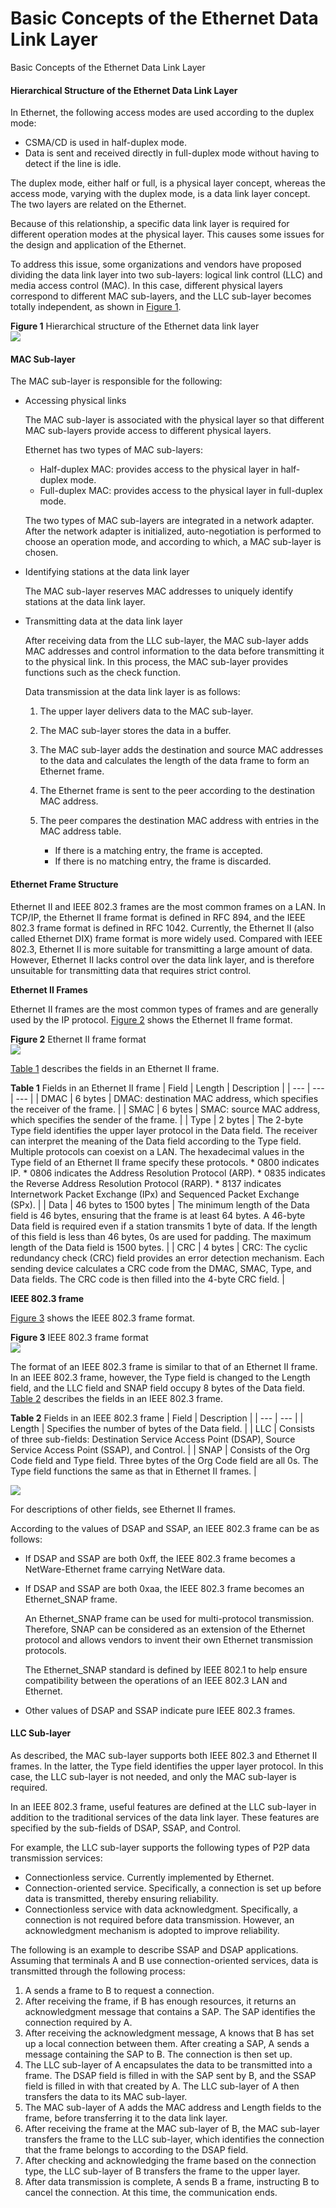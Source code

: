 Basic Concepts of the Ethernet Data Link Layer
==============================================

Basic Concepts of the Ethernet Data Link Layer

#### Hierarchical Structure of the Ethernet Data Link Layer

In Ethernet, the following access modes are used according to the duplex mode:

* CSMA/CD is used in half-duplex mode.
* Data is sent and received directly in full-duplex mode without having to detect if the line is idle.

The duplex mode, either half or full, is a physical layer concept, whereas the access mode, varying with the duplex mode, is a data link layer concept. The two layers are related on the Ethernet.

Because of this relationship, a specific data link layer is required for different operation modes at the physical layer. This causes some issues for the design and application of the Ethernet.

To address this issue, some organizations and vendors have proposed dividing the data link layer into two sub-layers: logical link control (LLC) and media access control (MAC). In this case, different physical layers correspond to different MAC sub-layers, and the LLC sub-layer becomes totally independent, as shown in [Figure 1](#EN-US_CONCEPT_0000001513040942__fig_dc_vrp_ethernet_feature_000501).

**Figure 1** Hierarchical structure of the Ethernet data link layer  
![](figure/en-us_image_0000001512681790.png)  


#### MAC Sub-layer

The MAC sub-layer is responsible for the following:

* Accessing physical links
  
  The MAC sub-layer is associated with the physical layer so that different MAC sub-layers provide access to different physical layers.
  
  Ethernet has two types of MAC sub-layers:
  
  + Half-duplex MAC: provides access to the physical layer in half-duplex mode.
  + Full-duplex MAC: provides access to the physical layer in full-duplex mode.
  
  The two types of MAC sub-layers are integrated in a network adapter. After the network adapter is initialized, auto-negotiation is performed to choose an operation mode, and according to which, a MAC sub-layer is chosen.
* Identifying stations at the data link layer
  
  The MAC sub-layer reserves MAC addresses to uniquely identify stations at the data link layer.
* Transmitting data at the data link layer
  
  After receiving data from the LLC sub-layer, the MAC sub-layer adds MAC addresses and control information to the data before transmitting it to the physical link. In this process, the MAC sub-layer provides functions such as the check function.
  
  Data transmission at the data link layer is as follows:
  
  1. The upper layer delivers data to the MAC sub-layer.
  2. The MAC sub-layer stores the data in a buffer.
  3. The MAC sub-layer adds the destination and source MAC addresses to the data and calculates the length of the data frame to form an Ethernet frame.
  4. The Ethernet frame is sent to the peer according to the destination MAC address.
  5. The peer compares the destination MAC address with entries in the MAC address table.
     
     + If there is a matching entry, the frame is accepted.
     + If there is no matching entry, the frame is discarded.


#### Ethernet Frame Structure

Ethernet II and IEEE 802.3 frames are the most common frames on a LAN. In TCP/IP, the Ethernet II frame format is defined in RFC 894, and the IEEE 802.3 frame format is defined in RFC 1042. Currently, the Ethernet II (also called Ethernet DIX) frame format is more widely used. Compared with IEEE 802.3, Ethernet II is more suitable for transmitting a large amount of data. However, Ethernet II lacks control over the data link layer, and is therefore unsuitable for transmitting data that requires strict control.

**Ethernet II Frames**

Ethernet II frames are the most common types of frames and are generally used by the IP protocol. [Figure 2](#EN-US_CONCEPT_0000001513040942__fig_dc_vrp_ethernet_feature_000502) shows the Ethernet II frame format.

**Figure 2** Ethernet II frame format  
![](figure/en-us_image_0000001563880941.png)

[Table 1](#EN-US_CONCEPT_0000001513040942__table1098519115572) describes the fields in an Ethernet II frame.

**Table 1** Fields in an Ethernet II frame
| Field | Length | Description |
| --- | --- | --- |
| DMAC | 6 bytes | DMAC: destination MAC address, which specifies the receiver of the frame. |
| SMAC | 6 bytes | SMAC: source MAC address, which specifies the sender of the frame. |
| Type | 2 bytes | The 2-byte Type field identifies the upper layer protocol in the Data field. The receiver can interpret the meaning of the Data field according to the Type field.  Multiple protocols can coexist on a LAN. The hexadecimal values in the Type field of an Ethernet II frame specify these protocols.   * 0800 indicates IP. * 0806 indicates the Address Resolution Protocol (ARP). * 0835 indicates the Reverse Address Resolution Protocol (RARP). * 8137 indicates Internetwork Packet Exchange (IPx) and Sequenced Packet Exchange (SPx). |
| Data | 46 bytes to 1500 bytes | The minimum length of the Data field is 46 bytes, ensuring that the frame is at least 64 bytes. A 46-byte Data field is required even if a station transmits 1 byte of data.  If the length of this field is less than 46 bytes, 0s are used for padding.  The maximum length of the Data field is 1500 bytes. |
| CRC | 4 bytes | CRC: The cyclic redundancy check (CRC) field provides an error detection mechanism.  Each sending device calculates a CRC code from the DMAC, SMAC, Type, and Data fields. The CRC code is then filled into the 4-byte CRC field. |

**IEEE 802.3 frame**

[Figure 3](#EN-US_CONCEPT_0000001513040942__fig_dc_vrp_ethernet_feature_000503) shows the IEEE 802.3 frame format.

**Figure 3** IEEE 802.3 frame format  
![](figure/en-us_image_0000001564121053.png)

The format of an IEEE 802.3 frame is similar to that of an Ethernet II frame. In an IEEE 802.3 frame, however, the Type field is changed to the Length field, and the LLC field and SNAP field occupy 8 bytes of the Data field. [Table 2](#EN-US_CONCEPT_0000001513040942__table123313271122) describes the fields in an IEEE 802.3 frame.

**Table 2** Fields in an IEEE 802.3 frame
| Field | Description |
| --- | --- |
| Length | Specifies the number of bytes of the Data field. |
| LLC | Consists of three sub-fields: Destination Service Access Point (DSAP), Source Service Access Point (SSAP), and Control. |
| SNAP | Consists of the Org Code field and Type field. Three bytes of the Org Code field are all 0s. The Type field functions the same as that in Ethernet II frames. |


![](public_sys-resources/note_3.0-en-us.png) 

For descriptions of other fields, see Ethernet II frames.

According to the values of DSAP and SSAP, an IEEE 802.3 frame can be as follows:

* If DSAP and SSAP are both 0xff, the IEEE 802.3 frame becomes a NetWare-Ethernet frame carrying NetWare data.
* If DSAP and SSAP are both 0xaa, the IEEE 802.3 frame becomes an Ethernet\_SNAP frame.
  
  An Ethernet\_SNAP frame can be used for multi-protocol transmission. Therefore, SNAP can be considered as an extension of the Ethernet protocol and allows vendors to invent their own Ethernet transmission protocols.
  
  The Ethernet\_SNAP standard is defined by IEEE 802.1 to help ensure compatibility between the operations of an IEEE 802.3 LAN and Ethernet.
* Other values of DSAP and SSAP indicate pure IEEE 802.3 frames.

#### LLC Sub-layer

As described, the MAC sub-layer supports both IEEE 802.3 and Ethernet II frames. In the latter, the Type field identifies the upper layer protocol. In this case, the LLC sub-layer is not needed, and only the MAC sub-layer is required.

In an IEEE 802.3 frame, useful features are defined at the LLC sub-layer in addition to the traditional services of the data link layer. These features are specified by the sub-fields of DSAP, SSAP, and Control.

For example, the LLC sub-layer supports the following types of P2P data transmission services:

* Connectionless service. Currently implemented by Ethernet.
* Connection-oriented service. Specifically, a connection is set up before data is transmitted, thereby ensuring reliability.
* Connectionless service with data acknowledgment. Specifically, a connection is not required before data transmission. However, an acknowledgment mechanism is adopted to improve reliability.

The following is an example to describe SSAP and DSAP applications. Assuming that terminals A and B use connection-oriented services, data is transmitted through the following process:

1. A sends a frame to B to request a connection.
2. After receiving the frame, if B has enough resources, it returns an acknowledgment message that contains a SAP. The SAP identifies the connection required by A.
3. After receiving the acknowledgment message, A knows that B has set up a local connection between them. After creating a SAP, A sends a message containing the SAP to B. The connection is then set up.
4. The LLC sub-layer of A encapsulates the data to be transmitted into a frame. The DSAP field is filled in with the SAP sent by B, and the SSAP field is filled in with that created by A. The LLC sub-layer of A then transfers the data to its MAC sub-layer.
5. The MAC sub-layer of A adds the MAC address and Length fields to the frame, before transferring it to the data link layer.
6. After receiving the frame at the MAC sub-layer of B, the MAC sub-layer transfers the frame to the LLC sub-layer, which identifies the connection that the frame belongs to according to the DSAP field.
7. After checking and acknowledging the frame based on the connection type, the LLC sub-layer of B transfers the frame to the upper layer.
8. After data transmission is complete, A sends B a frame, instructing B to cancel the connection. At this time, the communication ends.